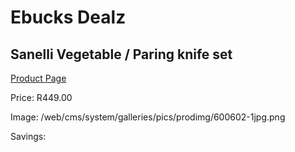 
# Ebucks Dealz
## Sanelli Vegetable / Paring knife set
[Product Page](https://www.ebucks.com/web/shop/productSelected.do?prodId=1161859652&catId=714962196)

Price: R449.00

Image: /web/cms/system/galleries/pics/prodimg/600602-1jpg.png

Savings: 


	